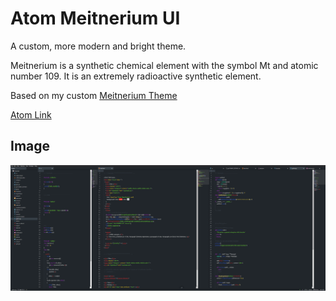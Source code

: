 # Atom Meitnerium UI

A custom, more modern and bright theme.

Meitnerium is a synthetic chemical element with the symbol Mt and atomic number 109. It is an extremely radioactive synthetic element.

Based on my custom [Meitnerium Theme](https://gitlab.com/c-jaenicke/meitnerium-theme)

[Atom Link](https://atom.io/themes/meitnerium-ui)

## Image

![Editor](https://raw.githubusercontent.com/c-jaenicke/meitnerium-ui/master/.images/atom-preview.png)

